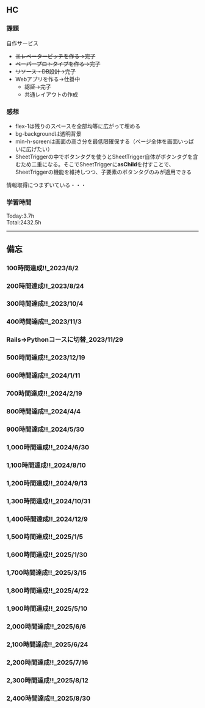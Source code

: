 ## HC
### 課題
自作サービス
- ~~エレベーターピッチを作る→完了~~
- ~~ペーパープロトタイプを作る→完了~~
- ~~リソース・DB設計→完了~~
- Webアプリを作る→仕掛中
  - ~~認証→完了~~
  - 共通レイアウトの作成

### 感想
- flex-1は残りのスペースを全部均等に広がって埋める
- bg-backgroundは透明背景
- min-h-screenは画面の高さ分を最低限確保する（ページ全体を画面いっぱいに広げたい）
- SheetTriggerの中でボタンタグを使うとSheetTrigger自体がボタンタグを含むため二重になる。そこでSheetTriggerに**asChild**を付すことで、SheetTriggerの機能を維持しつつ、子要素のボタンタグのみが適用できる

情報取得につまずいている・・・

### 学習時間
Today:3.7h<br>
Total:2432.5h

------------------------------------------
## 備忘
### 100時間達成!!_2023/8/2
### 200時間達成!!_2023/8/24
### 300時間達成!!_2023/10/4
### 400時間達成!!_2023/11/3
### Rails→Pythonコースに切替_2023/11/29
### 500時間達成!!_2023/12/19
### 600時間達成!!_2024/1/11
### 700時間達成!!_2024/2/19
### 800時間達成!!_2024/4/4
### 900時間達成!!_2024/5/30
### 1,000時間達成!!_2024/6/30
### 1,100時間達成!!_2024/8/10
### 1,200時間達成!!_2024/9/13
### 1,300時間達成!!_2024/10/31
### 1,400時間達成!!_2024/12/9
### 1,500時間達成!!_2025/1/5
### 1,600時間達成!!_2025/1/30
### 1,700時間達成!!_2025/3/15
### 1,800時間達成!!_2025/4/22
### 1,900時間達成!!_2025/5/10
### 2,000時間達成!!_2025/6/6
### 2,100時間達成!!_2025/6/24
### 2,200時間達成!!_2025/7/16
### 2,300時間達成!!_2025/8/12
### 2,400時間達成!!_2025/8/30